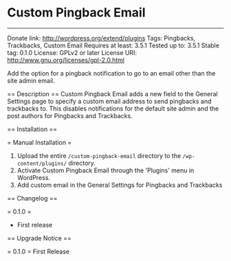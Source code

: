 # Custom Pingback Email
-----
Donate link:       http://wordpress.org/extend/plugins
Tags:              Pingbacks, Trackbacks, Custom Email
Requires at least: 3.5.1
Tested up to:      3.5.1
Stable tag:        0.1.0
License:           GPLv2 or later
License URI:       http://www.gnu.org/licenses/gpl-2.0.html

Add the option for a pingback notification to go to an email other than the site admin email.

== Description ==
Custom Pingback Email adds a new field to the General Settings page to specify a custom email address to send pingbacks and trackbacks to. This disables notifications for the default site admin and the post authors for Pingbacks and Trackbacks.


== Installation ==

= Manual Installation =

1. Upload the entire `/custom-pingback-email` directory to the `/wp-content/plugins/` directory.
2. Activate Custom Pingback Email through the 'Plugins' menu in WordPress.
3. Add custom email in the General Settings for Pingbacks and Trackbacks


== Changelog ==

= 0.1.0 =
* First release

== Upgrade Notice ==

= 0.1.0 =
First Release